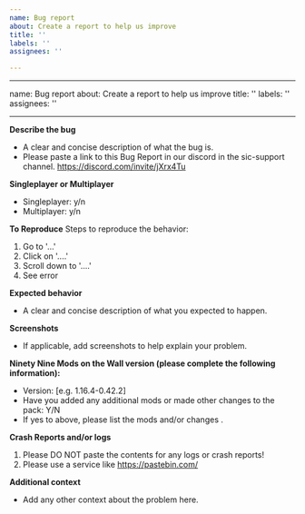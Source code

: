 ```yaml
---
name: Bug report
about: Create a report to help us improve
title: ''
labels: ''
assignees: ''

---
```


---
name: Bug report
about: Create a report to help us improve
title: ''
labels: ''
assignees: ''

---

**Describe the bug**
- A clear and concise description of what the bug is.
- Please paste a link to this Bug Report in our discord in the sic-support channel. https://discord.com/invite/jXrx4Tu

**Singleplayer or Multiplayer**
- Singleplayer: y/n
- Multiplayer: y/n

**To Reproduce**
Steps to reproduce the behavior:
1. Go to '...'
2. Click on '....'
3. Scroll down to '....'
4. See error

**Expected behavior**
- A clear and concise description of what you expected to happen.

**Screenshots**
- If applicable, add screenshots to help explain your problem.

**Ninety Nine Mods on the Wall version (please complete the following information):**
- Version: [e.g. 1.16.4-0.42.2]
- Have you added any additional mods or made other changes to the pack: Y/N
- If yes to above, please list the mods and/or changes .

**Crash Reports and/or logs**
1. Please DO NOT paste the contents for any logs or crash reports!
2. Please use a service like https://pastebin.com/

**Additional context**
- Add any other context about the problem here.
